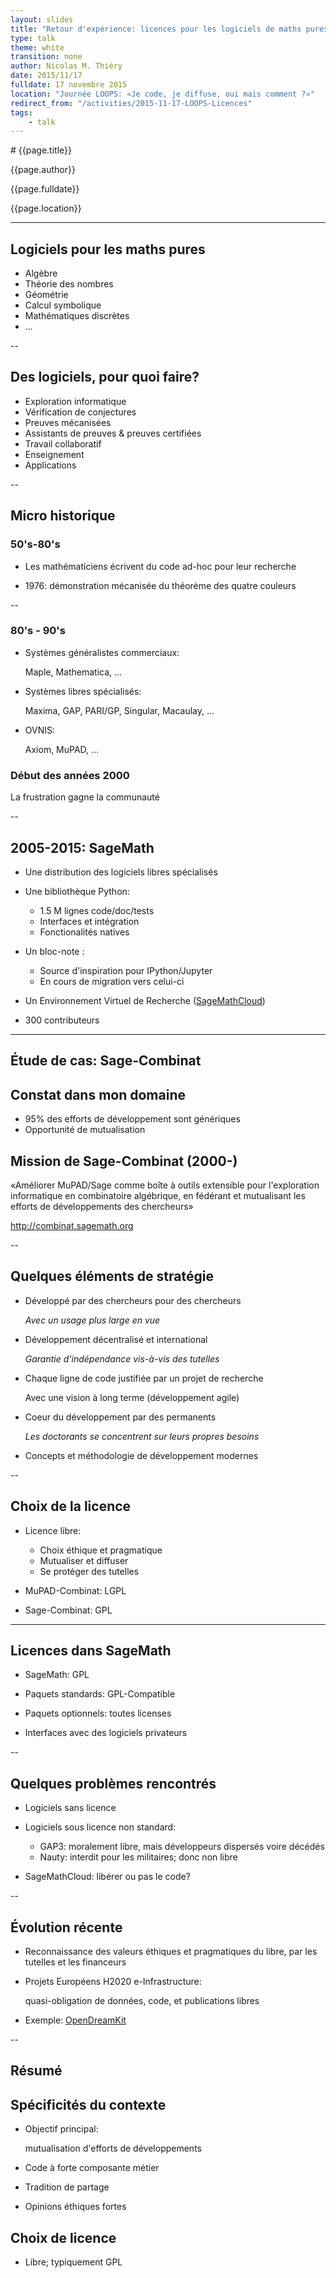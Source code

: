```yaml
---
layout: slides
title: "Retour d'expérience: licences pour les logiciels de maths pures"
type: talk
theme: white
transition: none
author: Nicolas M. Thiéry
date: 2015/11/17
fulldate: 17 novembre 2015
location: "Journée LOOPS: «Je code, je diffuse, oui mais comment ?»"
redirect_from: "/activities/2015-11-17-LOOPS-Licences"
tags:
    - talk
---
```


<section data-markdown data-separator="^---\n" data-separator-vertical="^--\n">
# {{page.title}}

{{page.author}}

{{page.fulldate}}

{{page.location}}

---
# Logiciels pour les maths pures

- Algèbre
- Théorie des nombres
- Géométrie
- Calcul symbolique
- Mathématiques discrètes
- ...

--

## Des logiciels, pour quoi faire?

- Exploration informatique
- Vérification de conjectures
- Preuves mécanisées
- Assistants de preuves & preuves certifiées
- Travail collaboratif
- Enseignement
- Applications

--

## Micro historique

### 50's-80's

- Les mathématiciens écrivent du code ad-hoc pour leur recherche

- 1976: démonstration mécanisée du théorème des quatre couleurs

--

### 80's - 90's

- Systèmes généralistes commerciaux:

  Maple, Mathematica, ...

- Systèmes libres spécialisés:

   Maxima, GAP, PARI/GP, Singular, Macaulay, ...

- OVNIS:

  Axiom, MuPAD, ...

### Début des années 2000

La frustration gagne la communauté

--
## 2005-2015: SageMath

- Une distribution des logiciels libres spécialisés

- Une bibliothèque Python:
  - 1.5 M lignes code/doc/tests
  - Interfaces et intégration
  - Fonctionalités natives

- Un bloc-note :

  - Source d'inspiration pour IPython/Jupyter
  - En cours de migration vers celui-ci

- Un Environnement Virtuel de Recherche ([SageMathCloud](cloud.sagemath.org))

- 300 contributeurs

---
# Étude de cas: Sage-Combinat

## Constat dans mon domaine

- 95% des efforts de développement sont génériques
- Opportunité de mutualisation


## Mission de Sage-Combinat (2000-)

«Améliorer MuPAD/Sage comme boîte à outils extensible pour
l'exploration informatique en combinatoire algébrique, en fédérant et
mutualisant les efforts de développements des chercheurs»

http://combinat.sagemath.org

--
## Quelques éléments de stratégie

- Développé par des chercheurs pour des chercheurs 

  *Avec un usage plus large en vue*

- Développement décentralisé et international 

  *Garantie d'indépendance vis-à-vis des tutelles*

- Chaque ligne de code justifiée par un projet de recherche 

  Avec une vision à long terme (développement agile)

- Coeur du développement par des permanents 

  *Les doctorants se concentrent sur leurs propres besoins*

- Concepts et méthodologie de développement modernes

--
## Choix de la licence

- Licence libre:

  - Choix éthique et pragmatique
  - Mutualiser et diffuser
  - Se protéger des tutelles

- MuPAD-Combinat: LGPL

- Sage-Combinat: GPL

---
# Licences dans SageMath

- SageMath: GPL

- Paquets standards: GPL-Compatible

- Paquets optionnels: toutes licenses

- Interfaces avec des logiciels privateurs

--
## Quelques problèmes rencontrés

- Logiciels sans licence

- Logiciels sous licence non standard:

  - GAP3: moralement libre, mais développeurs dispersés voire décédés
  - Nauty: interdit pour les militaires; donc non libre

- SageMathCloud: libérer ou pas le code?

--
# Évolution récente

- Reconnaissance des valeurs éthiques et pragmatiques du libre, par
  les tutelles et les financeurs

- Projets Européens H2020 e-Infrastructure: 

  quasi-obligation de données, code, et publications libres

- Exemple: [OpenDreamKit](http://opendreamkit.org/)

--
# Résumé

## Spécificités du contexte

- Objectif principal: 

  mutualisation d'efforts de développements

- Code à forte composante métier

- Tradition de partage

- Opinions éthiques fortes

## Choix de licence

- Libre; typiquement GPL

</section>
